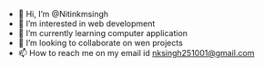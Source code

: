 - 👋 Hi, I’m @Nitinkmsingh
- 👀 I’m interested in web development
- 🌱 I’m currently learning computer application
- 💞️ I’m looking to collaborate on wen projects
- 📫 How to reach me on my email id nksingh251001@gmail.com

<!---
Nitinkmsingh/Nitinkmsingh is a ✨ special ✨ repository because its `README.md` (this file) appears on your GitHub profile.
You can click the Preview link to take a look at your changes.
--->
